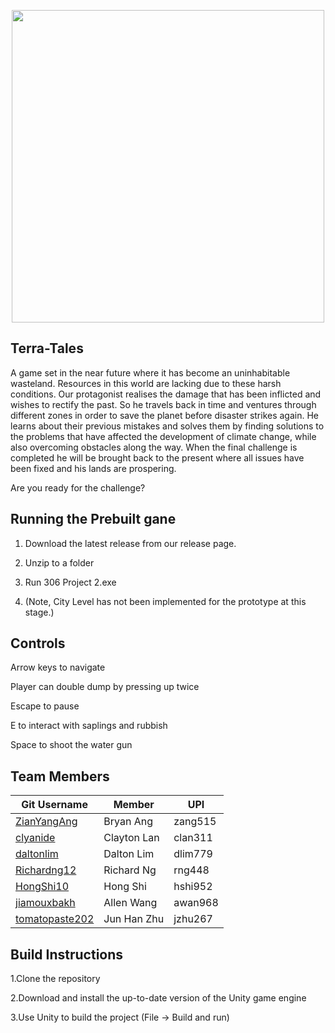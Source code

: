 <p align="center"> 
<img src="https://github.com/daltonlim/SE306_Project_2/blob/master/Divergence_logo_light.png" width="500">
</p>

Terra-Tales 
-----
A game set in the near future where it has become an uninhabitable wasteland. Resources in this world are lacking due to these harsh conditions. Our protagonist realises the damage that has been inflicted and wishes to rectify the past. So he travels back in time and ventures through different zones in order to save the planet before disaster strikes again. He learns about their previous mistakes and solves them by finding solutions to the problems that have affected the development of climate
change, while also overcoming obstacles along the way. When the final challenge is completed he will be brought back to the present where all issues have been fixed and his lands are prospering.

Are you ready for the challenge?

Running the Prebuilt gane
---
1. Download the latest release from our release page.

2. Unzip to a folder

3. Run 306 Project 2.exe

4. (Note, City Level has not been implemented for the prototype at this stage.)

Controls
---
Arrow keys to navigate

Player can double dump by pressing up twice

Escape to pause 

E to interact with saplings and rubbish

Space to shoot the water gun

Team Members
---

|Git Username| Member  | UPI |
|---| --- | --- |
|[ZianYangAng](github,com/ZingYangAng)| Bryan Ang | zang515  |
|[clyanide](https://github.com/clyanide)| Clayton Lan | clan311  |
|[daltonlim](https://github.com/daltonlim)| Dalton Lim  | dlim779  |
|[Richardng12](https://github.com/Richardng12) | Richard Ng  | rng448  |
|[HongShi10](https://github.com/HongShi10)| Hong Shi  | hshi952  |
|[jiamouxbakh](https://github.com/jiamouxbakh)| Allen Wang  | awan968  |
|[tomatopaste202](https://github.com/tomatopaste202)| Jun Han Zhu  | jzhu267 |

Build Instructions
-----
1.Clone the repository

2.Download and install the up-to-date version of the Unity game engine

3.Use Unity to build the project (File -> Build and run)

